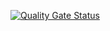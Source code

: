 [![Quality Gate Status](https://sonarcloud.io/api/project_badges/measure?project=giolegal_web-bot&metric=alert_status)](https://sonarcloud.io/dashboard?id=giolegal_web-bot)